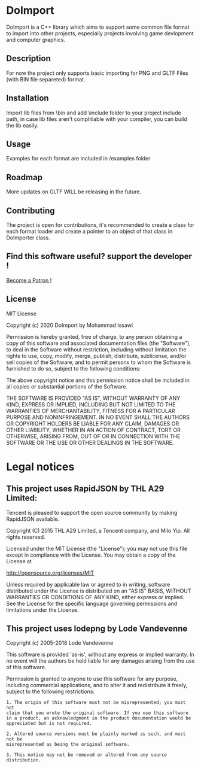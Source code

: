 # DoImport

DoImport is a C++ library which aims to support some common file format to import into other projects, especially projects involving game devlopment and computer graphics.
## Description
For now the project only supports basic importing for PNG and GLTF Files (with BIN file separeted) format.
## Installation
Import lib files from \bin and add \include folder to your project include path, in case lib files aren't complitiable with your compiler, you can build the lib easily.
## Usage
Examples for each format are included in /examples folder
## Roadmap
More updates on GLTF WILL be releasing in the future.
## Contributing
The project is open for contributions, it's recommended to create a class for each format loader and create a pointer to an object of that class in DoImporter class.
## Find this software useful? support the developer !
[Become a Patron !](https://www.patreon.com/RedDeadAlice)
## License
MIT License

Copyright (c) 2020 DoImport by Mohammad Issawi

Permission is hereby granted, free of charge, to any person obtaining a copy
of this software and associated documentation files (the "Software"), to deal
in the Software without restriction, including without limitation the rights
to use, copy, modify, merge, publish, distribute, sublicense, and/or sell
copies of the Software, and to permit persons to whom the Software is
furnished to do so, subject to the following conditions:

The above copyright notice and this permission notice shall be included in all
copies or substantial portions of the Software.

THE SOFTWARE IS PROVIDED "AS IS", WITHOUT WARRANTY OF ANY KIND, EXPRESS OR
IMPLIED, INCLUDING BUT NOT LIMITED TO THE WARRANTIES OF MERCHANTABILITY,
FITNESS FOR A PARTICULAR PURPOSE AND NONINFRINGEMENT. IN NO EVENT SHALL THE
AUTHORS OR COPYRIGHT HOLDERS BE LIABLE FOR ANY CLAIM, DAMAGES OR OTHER
LIABILITY, WHETHER IN AN ACTION OF CONTRACT, TORT OR OTHERWISE, ARISING FROM,
OUT OF OR IN CONNECTION WITH THE SOFTWARE OR THE USE OR OTHER DEALINGS IN THE
SOFTWARE.
# Legal notices
## This project uses RapidJSON by THL A29 Limited:

Tencent is pleased to support the open source community by making RapidJSON available.

Copyright (C) 2015 THL A29 Limited, a Tencent company, and Milo Yip. All rights reserved.

Licensed under the MIT License (the "License"); you may not use this file except
in compliance with the License. You may obtain a copy of the License at

http://opensource.org/licenses/MIT

Unless required by applicable law or agreed to in writing, software distributed 
under the License is distributed on an "AS IS" BASIS, WITHOUT WARRANTIES OR 
CONDITIONS OF ANY KIND, either express or implied. See the License for the 
specific language governing permissions and limitations under the License.

## This project uses lodepng by Lode Vandevenne
Copyright (c) 2005-2018 Lode Vandevenne

This software is provided 'as-is', without any express or implied
warranty. In no event will the authors be held liable for any damages
arising from the use of this software.

Permission is granted to anyone to use this software for any purpose,
including commercial applications, and to alter it and redistribute it
freely, subject to the following restrictions:

    1. The origin of this software must not be misrepresented; you must not
    claim that you wrote the original software. If you use this software
    in a product, an acknowledgment in the product documentation would be
    appreciated but is not required.

    2. Altered source versions must be plainly marked as such, and must not be
    misrepresented as being the original software.

    3. This notice may not be removed or altered from any source
    distribution.